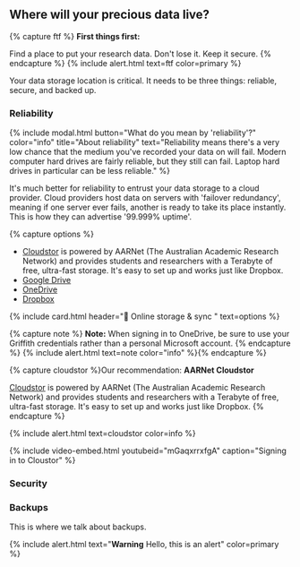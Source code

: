 ## Where will your precious data live?

{% capture ftf %}
**First things first:** 
    
Find a place to put your research data. Don't lose it. Keep it secure.
{% endcapture %}
{% include alert.html text=ftf color=primary %}

Your data storage location is critical. It needs to be three things: reliable, secure, and backed up. 

### Reliability

{% include modal.html button="What do you mean by 'reliability'?" color="info" title="About reliability" text="Reliability means there's a very low chance that the medium you've recorded your data on will fail. Modern computer hard drives are fairly reliable, but they still can fail. Laptop hard drives in particular can be less reliable." %}

It's much better for reliability to entrust your data storage to a cloud provider. Cloud providers host data on servers with 'failover redundancy', meaning if one server ever fails, another is ready to take its place instantly. This is how they can advertise '99.999% uptime'. 

{% capture options %}
- [Cloudstor](https://cloudstor.aarnet.edu.au) is powered by AARNet (The Australian Academic Research Network) and provides students and researchers with a Terabyte of free, ultra-fast storage. It's easy to set up and works just like Dropbox.
- [Google Drive](https://www.google.com/drive/)
- [OneDrive](https://griffitheduau-my.sharepoint.com/)
- [Dropbox](https://www.dropbox.com/)

{% include card.html header="🔄 Online storage & sync " text=options %}

{% capture note %}
**Note:** When signing in to OneDrive, be sure to use your Griffith credentials rather than a personal Microsoft account.
{% endcapture %}
{% include alert.html text=note color="info" %}{% endcapture %}


{% capture cloudstor %}Our recommendation: **AARNet Cloudstor**

[Cloudstor](https://cloudstor.aarnet.edu.au) is powered by AARNet (The Australian Academic Research Network) and provides students and researchers with a Terabyte of free, ultra-fast storage. It's easy to set up and works just like Dropbox.
{% endcapture %}

{% include alert.html text=cloudstor color=info %}

{% include video-embed.html youtubeid="mGaqxrrxfgA" caption="Signing in to Cloustor" %}

### Security

### Backups

This is where we talk about backups. 

{% include alert.html text="**Warning** Hello, this is an alert" color=primary %}